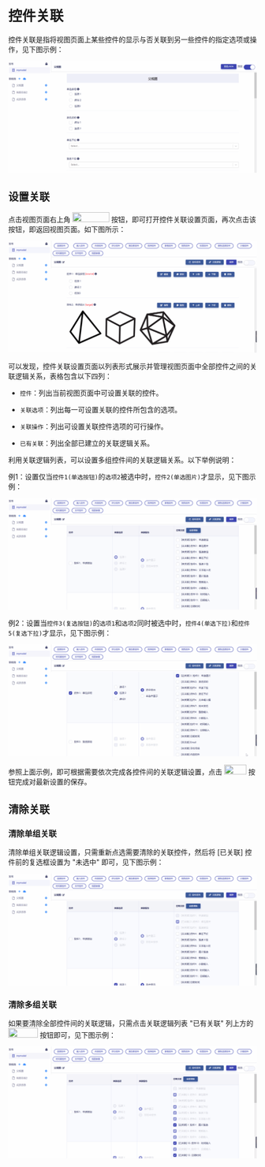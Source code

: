 # 控件关联

控件关联是指将视图页面上某些控件的显示与否关联到另一些控件的指定选项或操作，见下图示例：

![Matrix.OS](../../../../../media/os/tools/modelview/showcontrollink.gif "控件关联")

## 设置关联

点击视图页面右上角 <img src="./././././media/logo/linkcontrol.png" width="75" height="20"> 按钮，即可打开控件关联设置页面，再次点击该按钮，即返回视图页面。如下图所示：

![Matrix.OS](../../../../../media/os/tools/modelview/setcontrollink1.gif "打开/退出控件关联设置页面")

可以发现，控件关联设置页面以列表形式展示并管理视图页面中全部控件之间的关联逻辑关系，表格包含以下四列：

* `控件`：列出当前视图页面中可设置关联的控件。

* `关联选项`：列出每一可设置关联的控件所包含的选项。

* `关联操作`：列出可设置关联控件选项的可行操作。

* `已有关联`：列出全部已建立的关联逻辑关系。

利用关联逻辑列表，可以设置多组控件间的关联逻辑关系。以下举例说明：

例1：设置仅当`控件1(单选按钮)`的`选项2`被选中时，`控件2(单选图片)`才显示，见下图示例：

![Matrix.OS](../../../../../media/os/tools/modelview/setcontrollink2.gif "关联逻辑设置例1")

例2：设置当`控件3(复选按钮)`的`选项1`和`选项2`同时被选中时，`控件4(单选下拉)`和`控件5(复选下拉)`才显示，见下图示例：

![Matrix.OS](../../../../../media/os/tools/modelview/setcontrollink3.gif "关联逻辑设置例2")

参照上面示例，即可根据需要依次完成各控件间的关联逻辑设置，点击 <img src="./././././media/logo/savemv.png" width="45" height="20"> 按钮完成对最新设置的保存。

## 清除关联

### 清除单组关联

清除单组关联逻辑设置，只需重新点选需要清除的关联控件，然后将 [已关联] 控件前的复选框设置为 "未选中" 即可，见下图示例：

![Matrix.OS](../../../../../media/os/tools/modelview/clearcontrollink1.gif "清除单组关联逻辑设置")

### 清除多组关联

如果要清除全部控件间的关联逻辑，只需点击关联逻辑列表 "已有关联" 列上方的 <img src="./././././media/logo/clearalllinks.png" width="60" height="20"> 按钮即可，见下图示例：

![Matrix.OS](../../../../../media/os/tools/modelview/clearcontrollink2.gif "清除全部关联逻辑设置")
